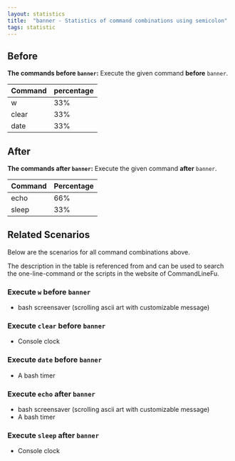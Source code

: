 ```yaml
---
layout: statistics
title:  "banner - Statistics of command combinations using semicolon"
tags: statistic
---
```


## Before

__The commands before `banner`:__  Execute the given command __before__ `banner`.

| Command | percentage |
|--------|--------|
| w | 33% |
| clear | 33% |
| date | 33% |



## After

__The commands after `banner`:__ Execute the given command __after__ `banner`.

| Command | Percentage | 
|-------|--------|
| echo | 66% |
| sleep | 33% |



## Related Scenarios

Below are the scenarios for all command combinations above.

The description in the table is referenced from and can be used to search the one-line-command or the scripts in the website of CommandLineFu.


### Execute `w` before `banner`

- bash screensaver (scrolling ascii art with customizable message)

            
### Execute `clear` before `banner`

- Console clock

            
### Execute `date` before `banner`

- A bash timer

            


### Execute `echo` after `banner`

- bash screensaver (scrolling ascii art with customizable message)
- A bash timer

            
### Execute `sleep` after `banner`

- Console clock

            
